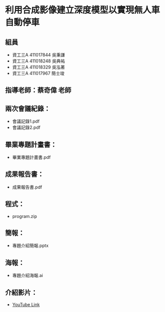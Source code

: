 # 利用合成影像建立深度模型以實現無人車自動停車
## 組員
* 資工三A 411017844 吳秉謙
* 資工三A 411018248 吳典祐
* 資工三A 411018329 吳泓著
* 資工三A 411017967 簡士竣
## 指導老師：蔡奇偉 老師
## 兩次會議紀錄：
* 會議記錄1.pdf
* 會議記錄2.pdf
## 畢業專題計畫書：
* 畢業專題計畫書.pdf
## 成果報告書：
* 成果報告書.pdf
## 程式：
* program.zip
## 簡報：
* 專題介紹簡報.pptx
## 海報：
* 專題介紹海報.ai
## 介紹影片：
* [YouTube Link](https://www.youtube.com/)
